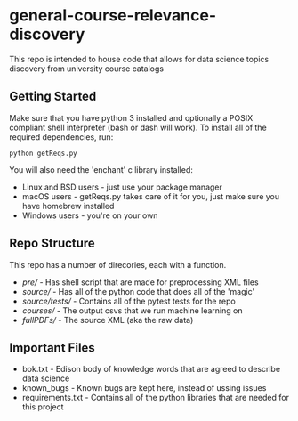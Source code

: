 # general-course-relevance-discovery
This repo is intended to house code that allows for data science topics discovery from university course catalogs

## Getting Started
Make sure that you have python 3 installed and optionally a POSIX compliant shell interpreter (bash or dash will work).
To install all of the required dependencies, run:
```
python getReqs.py
```

You will also need the 'enchant' c library installed:
* Linux and BSD users - just use your package manager
* macOS users - getReqs.py takes care of it for you, just make sure you have homebrew installed
* Windows users - you're on your own

## Repo Structure

This repo has a number of direcories, each with a function.
* *pre/* - Has shell script that are made for preprocessing XML files
* *source/* - Has all of the python code that does all of the 'magic'
* *source/tests/* - Contains all of the pytest tests for the repo
* *courses/* - The output csvs that we run machine learning on
* *fullPDFs/* - The source XML (aka the raw data)

## Important Files

* bok.txt - Edison body of knowledge words that are agreed to describe data science
* known\_bugs - Known bugs are kept here, instead of ussing issues
* requirements.txt - Contains all of the python libraries that are needed for this project
